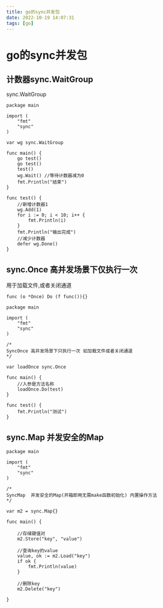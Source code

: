 ```yaml
---
title: go的sync并发包
date: 2022-10-19 14:07:31
tags: [go]
---
```

# go的sync并发包

## 计数器sync.WaitGroup
sync.WaitGroup
```
package main

import (
	"fmt"
	"sync"
)

var wg sync.WaitGroup

func main() {
	go test()
	go test()
	test()
	wg.Wait() //等待计数器减为0
	fmt.Println("结束")
}

func test() {
	//新增计数器1
	wg.Add(1)
	for i := 0; i < 10; i++ {
		fmt.Println(i)
	}
	fmt.Println("输出完成")
	//减少计数器
	defer wg.Done()
}

```

## sync.Once 高并发场景下仅执行一次
用于加载文件,或者关闭通道
```
func (o *Once) Do (f func()){}
```
```
package main

import (
	"fmt"
	"sync"
)

/*
SyncOnce 高并发场景下只执行一次 如加载文件或者关闭通道
*/

var loadOnce sync.Once

func main() {
	//入参是方法名称
	loadOnce.Do(test)
}

func test() {
	fmt.Println("测试")
}

```

## sync.Map 并发安全的Map
```
package main

import (
	"fmt"
	"sync"
)

/*
SyncMap  并发安全的Map(开箱即用无需make函数初始化) 内置操作方法
*/

var m2 = sync.Map{}

func main() {

	//存储键值对
	m2.Store("key", "value")

	//查询key的value
	value, ok := m2.Load("key")
	if ok {
		fmt.Println(value)
	}

	//删除key
	m2.Delete("key")

}

```
